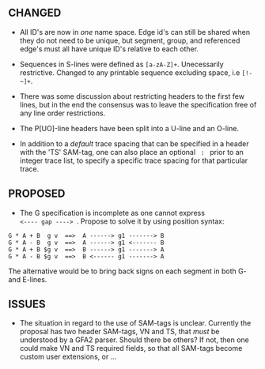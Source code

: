 ## CHANGED

* All ID's are now in *one* name space.  Edge id's can still be shared when they do not need to be
unique, but segment, group, and referenced edge's must all have unique ID's relative to each other.

* Sequences in S-lines were defined as <code>[a-zA-Z]+</code>.  Unecessarily restrictive.  Changed
to any printable sequence excluding space, i.e <code>[!-~]+</code>.

* There was some discussion about restricting headers to the first few lines, but in the end the
consensus was to leave the specification free of any line order restrictions.

* The P[UO]-line headers have been split into a U-line and an O-line.

* In addition to a *default* trace spacing that can be specified in a header with the 'TS' SAM-tag,
one can also place an optional <code> <int>: </code> prior to an integer trace list, to specify a
specific trace spacing for that particular trace.

## PROPOSED

* The G specification is incomplete as one cannot express <code> <---- gap ----> </code>.  Propose to solve it by using position syntax:
```
G * A + B  g v  ==>  A ------> g1 -------> B
G * A - B  g v  ==>  A ------> g1 <------- B
G * A + B $g v  ==>  B ------> g1 -------> A
G * A - B $g v  ==>  B <------ g1 -------> A
```
The alternative would be to bring back signs on each segment in both G- and E-lines.

## ISSUES

* The situation in regard to the use of SAM-tags is unclear.  Currently the proposal has two header
SAM-tags, VN and TS, that *must* be understood by a GFA2 parser.  Should there be others?  If not,
then one could make VN and TS required fields, so that all SAM-tags become custom user extensions,
or ...
